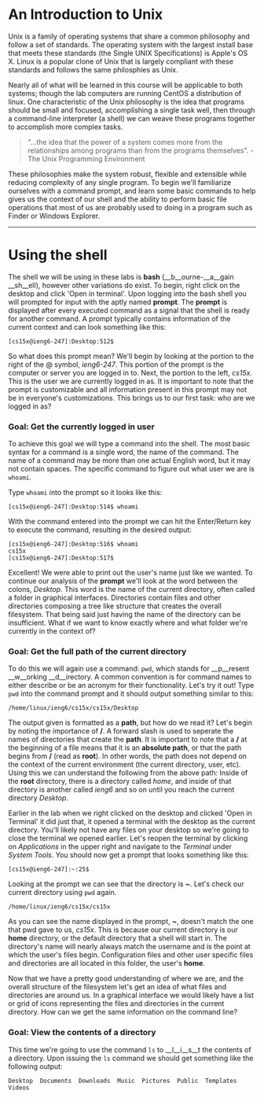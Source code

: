# An Introduction to Unix
Unix is a family of operating systems that share a common philosophy and follow
a set of standards. The operating system with the largest install base that
meets these standards (the Single UNIX Specifications) is Apple's OS X. Linux is
a popular clone of Unix that is largely compliant with these standards and follows
the same philosphies as Unix.

Nearly all of what will be learned in this course will be applicable to both systems;
though the lab computers are running CentOS a distribution of linux. One characteristic
of the Unix philosophy is the idea that programs should be small and focused,
accomplishing a single task well, then through a command-line interpreter (a shell)
we can weave these programs together to accomplish more complex tasks.

> "...the idea that the power of a system comes more from the relationships among
> programs than from the programs themselves". - The Unix Programming
> Environment

These philosophies make the system robust, flexible and extensible while
reducing complexity of any single program. To begin we'll familiarize ourselves
with a command prompt, and learn some basic commands to help gives us the context of
our shell and the ability to perform basic file operations that most of us are
probably used to doing in a program such as Finder or Windows Explorer.

---

# Using the shell
The shell we will be using in these labs is __bash__ (__b__ourne-__a__gain __sh__ell), however
other variations do exist. To begin, right click on the desktop and click 'Open
in terminal'. Upon logging into the bash shell you will prompted for input with
the aptly named __prompt__. The __prompt__ is displayed after every executed
command as a signal that the shell is ready for another command. A prompt
typically contains information of the current context and can look something
like this:
```
[cs15x@ieng6-247]:Desktop:512$
```
So what does this prompt mean? We'll begin by looking at the portion to
the right of the @ symbol, *ieng6-247*. This portion of the prompt is the
computer or server you are logged in to. Next, the portion to
the left, *cs15x*. This is the user we are currently logged in
as. It is important to note that the prompt is customizable and all information
present in this prompt may not be in everyone's customizations. This brings us
to our first task: who are we logged in as?

### Goal: Get the currently logged in user
To achieve this goal we will type a command into the shell. The most basic
syntax for a command is a single word, the name of the command. The name of a
command may be more than one actual English word, but it may not contain spaces.
The specific command to figure out what user we are is `whoami`.

Type `whoami` into the prompt so it looks like this:
```
[cs15x@ieng6-247]:Desktop:514$ whoami
```
With the command entered into the prompt we can hit the Enter/Return key to
execute the command, resulting in the desired output:
```
[cs15x@ieng6-247]:Desktop:516$ whoami
cs15x
[cs15x@ieng6-247]:Desktop:517$
```
Excellent! We were able to print out the user's name just like we wanted. To
continue our analysis of the __prompt__ we'll look at the word between the colons,
*Desktop*. This word is the name of the current directory, often called a folder
in graphical interfaces. Directories contain files and other directories
composing a tree like structure that creates the overall filesystem. That being
said just having the name of the directory can be insufficient. What if we want
to know exactly where and what folder we're currently in the context of?

### Goal: Get the full path of the current directory
To do this we will again use a command: `pwd`, which stands for __p__resent
__w__orking __d__irectory. A common convention is for command names to either
describe or be an acronym for their functionality. Let's try it out! Type `pwd`
into the command prompt and it should output something similar to this:
```
/home/linux/ieng6/cs15x/cs15x/Desktop
```
The output given is formatted as a __path__, but how do we read it?
Let's begin by noting the importance of __/__. A forward slash is used to
seperate the names of directories that create the __path__. It is important to
note that a __/__ at the beginning of a file means that it is an __absolute
path__, or that the path begins from __/__ (read as __root__). In other words,
the path does not depend on the context of the current environment (the current
directory, user, etc). Using this we can understand the following from the above
path: Inside of the __root__ directory, there is a directory called *home*, and
inside of that directory is another called *ieng6* and so on until you reach the
current directory *Desktop*.

Earlier in the lab when we right clicked on the desktop and clicked 'Open in
Terminal' it did just that, it opened a terminal with the desktop as the current
directory. You'll likely not have any files on your desktop so we're going to
close the terminal we opened earlier. Let's reopen the terminal by clicking on
*Applications* in the upper right and navigate to the *Terminal* under *System
Tools*. You should now get a prompt that looks something like this:
```
[cs15x@ieng6-247]:~:25$
```

Looking at the prompt we can see that the directory is __~__.
Let's check our current directory using `pwd` again.
```
/home/linux/ieng6/cs15x/cs15x
```
As you can see the name displayed in the prompt, __~__, doesn't match the one
that pwd gave to us, *cs15x*. This is because our current directory is our
__home__ directory, or the default directory that a shell will start in. The
directory's name will nearly always match the username and is the point at which
the user's files begin. Configuration files and other user specific files and
directories are all located in this folder, the user's __home__.

Now that we have a pretty good understanding of where we are, and the overall
structure of the filesystem let's get an idea of what files and directories are
around us. In a graphical interface we would likely have a list or grid of icons
representing the files and directories in the current directory. How can we get
the same information on the command line?

### Goal: View the contents of a directory
This time we're going to use the command `ls` to __l__i__s__t the contents of a
directory. Upon issuing the `ls` command we should get something like the
following output:
```
Desktop  Documents  Downloads  Music  Pictures  Public  Templates  Videos
```
